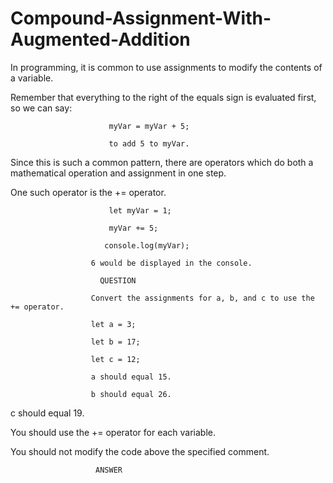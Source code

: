 # Compound-Assignment-With-Augmented-Addition

In programming, it is common to use assignments to modify the contents of a variable.

Remember that everything to the right of the equals sign is evaluated first, so we can say:

                          myVar = myVar + 5;

                          to add 5 to myVar. 

Since this is such a common pattern, there are operators which do both a mathematical operation and assignment in one step.


One such operator is the += operator.

                          let myVar = 1;

                          myVar += 5;

                         console.log(myVar);

                      6 would be displayed in the console.

                        QUESTION

                      Convert the assignments for a, b, and c to use the += operator.
                      
                      let a = 3;
                      
                      let b = 17;
                      
                      let c = 12;

                      a should equal 15.

                      b should equal 26.

c should equal 19.

You should use the += operator for each variable.

You should not modify the code above the specified comment.

                       ANSWER
